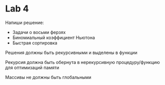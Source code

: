 # Lab 4

Напиши решение:
- Задачи о восьми ферзях
- Биномиальный коэффициент Ньютона
- Быстрая сортировка

Решения должны быть рекурсивными и выделены в функции

Рекурсия должна быть обернута в нерекурсивную процедуру/функцию для оптимизаций памяти

Массивы не должны быть глобальными
